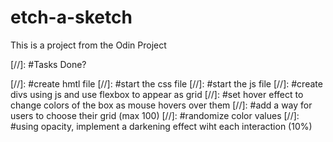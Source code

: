 # etch-a-sketch
This is a project from the Odin Project 

[//]: #Tasks                                                                              Done?

[//]: #create hmtl file
[//]: #start the css file
[//]: #start the js file
[//]: #create divs using js and use flexbox to appear as grid
[//]: #set hover effect to change colors of the box as mouse hovers over them
[//]: #add a way for users to choose their grid (max 100)
[//]: #randomize color values
[//]: #using opacity, implement a darkening effect wiht each interaction (10%)
